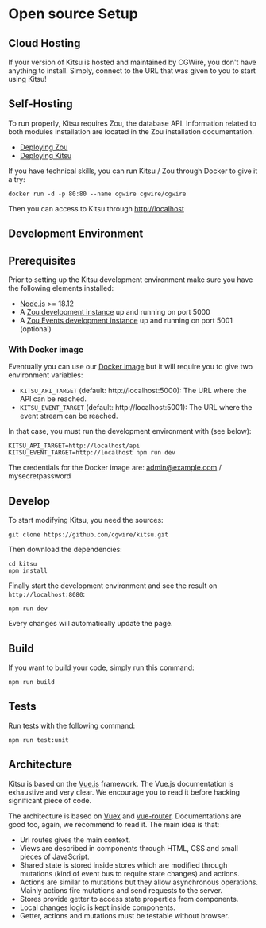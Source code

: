 # Open source Setup

## Cloud Hosting

If your version of Kitsu is hosted and maintained by CGWire, you don't have
anything to install. Simply, connect to the URL that was given to you to start
using Kitsu!

## Self-Hosting

To run properly, Kitsu requires Zou, the database API. Information related to
both modules installation are located in the Zou installation documentation.

* [Deploying Zou](https://zou.cg-wire.com/)
* [Deploying Kitsu](https://zou.cg-wire.com/#deploying-kitsu)

If you have technical skills, you can run Kitsu / Zou through Docker to give it
a try:

```
docker run -d -p 80:80 --name cgwire cgwire/cgwire
```

Then you can access to Kitsu through [http://localhost](http://localhost)

## Development Environment

## Prerequisites

Prior to setting up the Kitsu development environment make sure you have
the following elements installed:

* [Node.js](https://nodejs.org/en/) >= 18.12
* A [Zou development instance](https://zou.cg-wire.com/development/) up and running on port 5000
* A [Zou Events development instance](https://zou.cg-wire.com/development/) up and running on port 5001 (optional)

### With Docker image

Eventually you can use our [Docker image](https://hub.docker.com/r/cgwire/cgwire) but it will require you to give two
environment variables:

* `KITSU_API_TARGET` (default: http://localhost:5000): The URL where the API can be reached.
* `KITSU_EVENT_TARGET` (default: http://localhost:5001): The URL where the event stream can be reached.

In that case, you must run the development environment with (see below):

```shell
KITSU_API_TARGET=http://localhost/api KITSU_EVENT_TARGET=http://localhost npm run dev
```

The credentials for the Docker image are: admin@example.com / mysecretpassword

## Develop

To start modifying Kitsu, you need the sources:

```shell
git clone https://github.com/cgwire/kitsu.git
```

Then download the dependencies:

```shell
cd kitsu
npm install
```

Finally start the development environment and see the result on
`http://localhost:8080`:

```shell
npm run dev
```

Every changes will automatically update the page.

## Build

If you want to build your code, simply run this command:

```shell
npm run build
```

## Tests

Run tests with the following command:

```shell
npm run test:unit
```

## Architecture

Kitsu is based on the [Vue.js](https://v2.vuejs.org/v2/guide/) framework.
The Vue.js documentation is exhaustive and very clear.
We encourage you to read it before hacking significant piece of code.

The architecture is based on [Vuex](https://v3.vuex.vuejs.org/) and
[vue-router](https://v3.router.vuejs.org/). Documentations are good too, again, we
recommend to read it. The main idea is that:

* Url routes gives the main context.
* Views are described in components through HTML, CSS and small pieces of
  JavaScript.
* Shared state is stored inside stores which are modified through mutations
  (kind of event bus to require state changes) and actions.
* Actions are similar to mutations but they allow asynchronous operations.
  Mainly actions fire mutations and send requests to the server.
* Stores provide getter to access state properties from components.
* Local changes logic is kept inside components.
* Getter, actions and mutations must be testable without browser.
